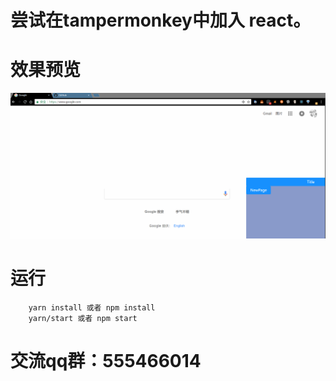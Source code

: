 # 尝试在tampermonkey中加入 react。

# 效果预览
![examp1](https://github.com/DaZiYuan/tampermonkey-react/blob/master/screenshots/example1.gif)
# 运行
        yarn install 或者 npm install
        yarn/start 或者 npm start
# 交流qq群：555466014